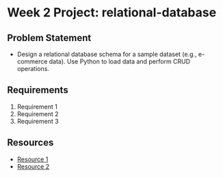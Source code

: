 # Week 2 Project: relational-database

## Problem Statement
- Design a relational database schema for a sample dataset (e.g., e-commerce data). Use Python to load data and perform CRUD operations.

## Requirements
1. Requirement 1
2. Requirement 2
3. Requirement 3

## Resources
- [Resource 1](https://example.com)
- [Resource 2](https://example.com)
